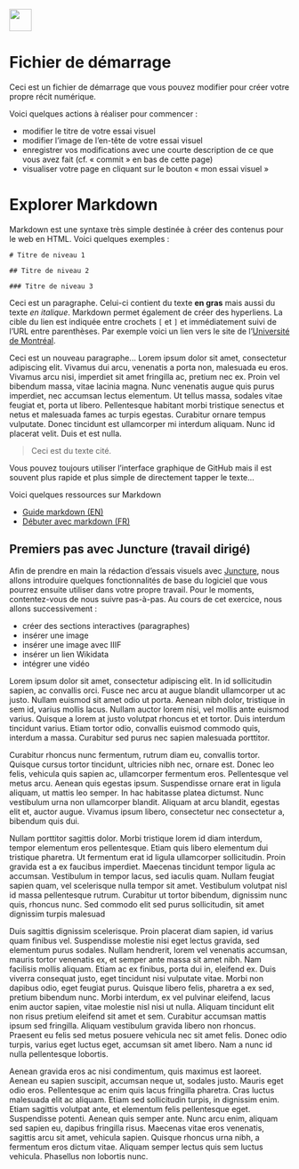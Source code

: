 <a href="https://juncture-digital.org"><img src="https://raw.githubusercontent.com/digitalArtHistory/recits-numeriques/main/images/btn_juncture.svg" style="height:40px"></a>

<param ve-config 
       title="depart" 
       banner="/images/ViennaDioscoridesFolio483vBirds.jpg" 
       layout="vertical">

# Fichier de démarrage

Ceci est un fichier de démarrage que vous pouvez modifier pour créer votre propre récit numérique.

Voici quelques actions à réaliser pour commencer :
- modifier le titre de votre essai visuel
- modifier l’image de l’en-tête de votre essai visuel
- enregistrer vos modifications avec une courte description de ce que vous avez fait (cf. « commit » en bas de cette page)
- visualiser votre page en cliquant sur le bouton « mon essai visuel »

  
# Explorer Markdown

Markdown est une syntaxe très simple destinée à créer des contenus pour le web en HTML. Voici quelques exemples :

```
# Titre de niveau 1

## Titre de niveau 2

### Titre de niveau 3
```

Ceci est un paragraphe. Celui-ci contient du texte **en gras** mais aussi du texte *en italique*. Markdown permet également de créer des hyperliens. La cible du lien est indiquée entre crochets `[` et `]` et immédiatement suivi de l’URL entre parenthèses. Par exemple voici un lien vers le site de l’[Université de Montréal](http://www.umontreal.ca).

Ceci est un nouveau paragraphe...  Lorem ipsum dolor sit amet, consectetur adipiscing elit. Vivamus dui arcu, venenatis a porta non, malesuada eu eros. Vivamus arcu nisi, imperdiet sit amet fringilla ac, pretium nec ex. Proin vel bibendum massa, vitae lacinia magna. Nunc venenatis augue quis purus imperdiet, nec accumsan lectus elementum. Ut tellus massa, sodales vitae feugiat et, porta ut libero. Pellentesque habitant morbi tristique senectus et netus et malesuada fames ac turpis egestas. Curabitur ornare tempus vulputate. Donec tincidunt est ullamcorper mi interdum aliquam. Nunc id placerat velit. Duis et est nulla. 

> Ceci est du texte cité.

Vous pouvez toujours utiliser l’interface graphique de GitHub mais il est souvent plus rapide et plus simple de directement tapper le texte...

Voici quelques ressources sur Markdown
- [Guide markdown (EN)](https://docs.github.com/en/get-started/writing-on-github/getting-started-with-writing-and-formatting-on-github/basic-writing-and-formatting-syntax)
- [Débuter avec markdown (FR)](https://programminghistorian.org/fr/lecons/debuter-avec-markdown)

## Premiers pas avec Juncture (travail dirigé)

Afin de prendre en main la rédaction d’essais visuels avec [Juncture](https://juncture-digital.org/), nous allons introduire quelques fonctionnalités de base du logiciel que vous pourrez ensuite utiliser dans votre propre travail. Pour le moments, contentez-vous de nous suivre pas-à-pas. Au cours de cet exercice, nous allons successivement :
- créer des sections interactives (paragraphes)
- insérer une image
- insérer une image avec IIIF
- insérer un lien Wikidata
- intégrer une vidéo

Lorem ipsum dolor sit amet, consectetur adipiscing elit. In id sollicitudin sapien, ac convallis orci. Fusce nec arcu at augue blandit ullamcorper ut ac justo. Nullam euismod sit amet odio ut porta. Aenean nibh dolor, tristique in sem id, varius mollis lacus. Nullam auctor lorem nisi, vel mollis ante euismod varius. Quisque a lorem at justo volutpat rhoncus et et tortor. Duis interdum tincidunt varius. Etiam tortor odio, convallis euismod commodo quis, interdum a massa. Curabitur sed purus nec sapien malesuada porttitor.

Curabitur rhoncus nunc fermentum, rutrum diam eu, convallis tortor. Quisque cursus tortor tincidunt, ultricies nibh nec, ornare est. Donec leo felis, vehicula quis sapien ac, ullamcorper fermentum eros. Pellentesque vel metus arcu. Aenean quis egestas ipsum. Suspendisse ornare erat in ligula aliquam, ut mattis leo semper. In hac habitasse platea dictumst. Nunc vestibulum urna non ullamcorper blandit. Aliquam at arcu blandit, egestas elit et, auctor augue. Vivamus ipsum libero, consectetur nec consectetur a, bibendum quis dui.

Nullam porttitor sagittis dolor. Morbi tristique lorem id diam interdum, tempor elementum eros pellentesque. Etiam quis libero elementum dui tristique pharetra. Ut fermentum erat id ligula ullamcorper sollicitudin. Proin gravida est a ex faucibus imperdiet. Maecenas tincidunt tempor ligula ac accumsan. Vestibulum in tempor lacus, sed iaculis quam. Nullam feugiat sapien quam, vel scelerisque nulla tempor sit amet. Vestibulum volutpat nisl id massa pellentesque rutrum. Curabitur ut tortor bibendum, dignissim nunc quis, rhoncus nunc. Sed commodo elit sed purus sollicitudin, sit amet dignissim turpis malesuad
<param ve-image region="2829,250,1631,1193" manifest="https://gallica.bnf.fr/iiif/ark:/12148/btv1b52505437z/manifest.json" seq="4"/>

Duis sagittis dignissim scelerisque. Proin placerat diam sapien, id varius quam finibus vel. Suspendisse molestie nisi eget lectus gravida, sed elementum purus sodales. Nullam hendrerit, lorem vel venenatis accumsan, mauris tortor venenatis ex, et semper ante massa sit amet nibh. Nam facilisis mollis aliquam. Etiam ac ex finibus, porta dui in, eleifend ex. Duis viverra consequat justo, eget tincidunt nisi vulputate vitae. Morbi non dapibus odio, eget feugiat purus. Quisque libero felis, pharetra a ex sed, pretium bibendum nunc. Morbi interdum, ex vel pulvinar eleifend, lacus enim auctor sapien, vitae molestie nisl nisi ut nulla. Aliquam tincidunt elit non risus pretium eleifend sit amet et sem. Curabitur accumsan mattis ipsum sed fringilla. Aliquam vestibulum gravida libero non rhoncus. Praesent eu felis sed metus posuere vehicula nec sit amet felis. Donec odio turpis, varius eget luctus eget, accumsan sit amet libero. Nam a nunc id nulla pellentesque lobortis.

Aenean gravida eros ac nisi condimentum, quis maximus est laoreet. Aenean eu sapien suscipit, accumsan neque ut, sodales justo. Mauris eget odio eros. Pellentesque ac enim quis lacus fringilla pharetra. Cras luctus malesuada elit ac aliquam. Etiam sed sollicitudin turpis, in dignissim enim. Etiam sagittis volutpat ante, et elementum felis pellentesque eget. Suspendisse potenti. Aenean quis semper ante. Nunc arcu enim, aliquam sed sapien eu, dapibus fringilla risus. Maecenas vitae eros venenatis, sagittis arcu sit amet, vehicula sapien. Quisque rhoncus urna nibh, a fermentum eros dictum vitae. Aliquam semper lectus quis sem luctus vehicula. Phasellus non lobortis nunc.
